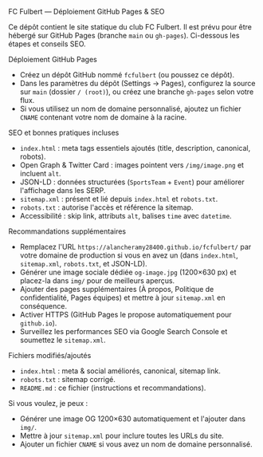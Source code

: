 FC Fulbert — Déploiement GitHub Pages & SEO

Ce dépôt contient le site statique du club FC Fulbert. Il est prévu pour être hébergé sur GitHub Pages (branche `main` ou `gh-pages`). Ci-dessous les étapes et conseils SEO.

Déploiement GitHub Pages

- Créez un dépôt GitHub nommé `fcfulbert` (ou poussez ce dépôt).
- Dans les paramètres du dépôt (Settings → Pages), configurez la source sur `main` (dossier `/ (root)`), ou créez une branche `gh-pages` selon votre flux.
- Si vous utilisez un nom de domaine personnalisé, ajoutez un fichier `CNAME` contenant votre nom de domaine à la racine.

SEO et bonnes pratiques incluses

- `index.html` : meta tags essentiels ajoutés (title, description, canonical, robots).
- Open Graph & Twitter Card : images pointent vers `/img/image.png` et incluent `alt`.
- JSON-LD : données structurées (`SportsTeam` + `Event`) pour améliorer l'affichage dans les SERP.
- `sitemap.xml` : présent et lié depuis `index.html` et `robots.txt`.
- `robots.txt` : autorise l'accès et référence la sitemap.
- Accessibilité : skip link, attributs `alt`, balises `time` avec `datetime`.

Recommandations supplémentaires

- Remplacez l'URL `https://alancheramy28400.github.io/fcfulbert/` par votre domaine de production si vous en avez un (dans `index.html`, `sitemap.xml`, `robots.txt`, et JSON-LD).
- Générer une image sociale dédiée `og-image.jpg` (1200×630 px) et placez-la dans `img/` pour de meilleurs aperçus.
- Ajouter des pages supplémentaires (À propos, Politique de confidentialité, Pages équipes) et mettre à jour `sitemap.xml` en conséquence.
- Activer HTTPS (GitHub Pages le propose automatiquement pour `github.io`).
- Surveillez les performances SEO via Google Search Console et soumettez le `sitemap.xml`.

Fichiers modifiés/ajoutés

- `index.html` : meta & social améliorés, canonical, sitemap link.
- `robots.txt` : sitemap corrigé.
- `README.md` : ce fichier (instructions et recommandations).

Si vous voulez, je peux :
- Générer une image OG 1200×630 automatiquement et l'ajouter dans `img/`.
- Mettre à jour `sitemap.xml` pour inclure toutes les URLs du site.
- Ajouter un fichier `CNAME` si vous avez un nom de domaine personnalisé.
